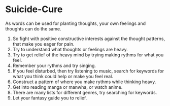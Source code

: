 # Suicide-Cure
As words can be used for planting thoughts, your own feelings and thoughts can do the same.
1. So fight with positive constructive interests against the thought patterns, that make you eager for pain.
2. Try to understand what thoughts or feelings are heavy.
3. Try to get relief of the heavy mind by trying making rythms for what you feel.
4. Remember your rythms and try singing.
5. If you feel disturbed, then try listening to music, search for keywords for what you think could help or make you feel real.
6. Construct a pattern of where you make rythms while thinking heavy.
7. Get into reading manga or manwha, or watch anime.
8. There are many lists for different genres, try searching for keywords.
9. Let your fantasy guide you to relief.
